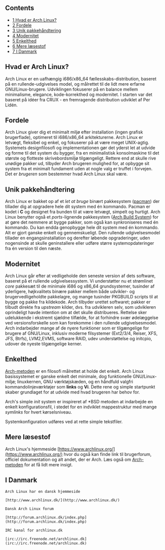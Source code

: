 ## Contents

*   [1 Hvad er Arch Linux?](#Hvad_er_Arch_Linux.3F)
*   [2 Fordele](#Fordele)
*   [3 Unik pakkehåndtering](#Unik_pakkeh.C3.A5ndtering)
*   [4 Modernitet](#Modernitet)
*   [5 Enkelthed](#Enkelthed)
*   [6 Mere læsestof](#Mere_l.C3.A6sestof)
*   [7 I Danmark](#I_Danmark)

## Hvad er Arch Linux?

Arch Linux er en uafhængig i686/x86_64 fællesskabs-distribution, baseret på en rullende-udgivelses model, og målrettet til de lidt mere erfarne GNU/Linux-brugere. Udviklingen fokuserer på en balance mellem minimalisme, elegance, kode-korrekthed og modernitet. I starten var det baseret på idéer fra CRUX - en fremragende distribution udviklet af Per Lidén.

## Fordele

Arch Linux giver dig et minimalt miljø efter installation (ingen grafisk brugerflade), optimeret til i686/x86_64 arkitekturerne. Arch Linux er letvægt, fleksibel og enkel, og fokuserer på at være meget UNIX-agtig. Systemets designfilosofi og implementationen gør det yderst let at udvide og forme til det system du bygger, fra en minimalistisk konsolmaskine til det største og flotteste skrivebordsmiljø tilgængeligt. Rettere end at skulle rive unødige pakker ud, tilbyder Arch brugeren mulighed for, at opbygge sit system fra et minimalt fundament uden at nogle valg er truffet i forvejen. Det er _brugeren_ som bestemmer hvad Arch Linux skal være.

## Unik pakkehåndtering

Arch Linux er bakket op af et _let at bruge_ binært pakkesystem ([pacman](/index.php/Pacman "Pacman")) der tillader dig at opgradere hele dit system med én kommando. Pacman er kodet i **C** og designet fra bunden til at være letvægt, simpelt og hurtigt. Arch Linux benytter også et _ports_-lignende pakkesystem ([Arch Build System](/index.php/Arch_Build_System "Arch Build System")) for at gøre det nemmere at bygge pakker, som også kan synkroniseres med én kommando. Du kan endda genopbygge hele dit system med én kommando. Alt er gjort ganske enkelt og gennemskueligt. Den rullende udgivelsesmodel tillader en engangsinstallation og derefter løbende opgraderinger, uden nogensinde at skulle geninstallere eller udføre større systemopdateringer fra én version til den næste.

## Modernitet

Arch Linux går efter at vedligeholde den seneste version af dets software, baseret på et rullende udgivelsessystem. Vi understøtter nu et strømlinet _core_ pakkesæt til de minimale i686 og x86_64 grundsystemer, tusinder af yderligere, højkvalitets binære pakker mellem både udvikler- og brugervedligeholdte pakkelagre, og mange tusinder PKGBUILD scripts til at bygge og pakke fra kildekode. Arch tilbyder urettet softwaret; pakker er tilbudt direkte fra _upstream_ kilder, dvs. fra udvikleren selv, som udvikleren oprindeligt havde intention om at det skulle distribueres. Rettelse sker udelukkende i ekstremt sjældne tilfælde, for at forhindre svær ødelæggelse ved versionsforskelle som kan forekomme i den rullende udgivelsesmodel. Arch indarbejder mange af de nyere funktioner som er tilgængelige for brugere af GNU/Linux, inklusiv moderne filsystemer (Ext2/3/4, Reiser, XFS, JFS, Btrfs), LVM2,EVMS, software RAID, udev understøttelse og initcpio, udover de nyeste tilgængelige kerner.

## Enkelthed

[Arch-metoden](/index.php/The_Arch_Way_(Dansk) "The Arch Way (Dansk)") er en filosofi målrettet at holde det enkelt. Arch Linux basissystemet er ganske enkelt det minimale, dog funktionelle GNU/Linux-miljø; linuxkernen, GNU værktøjskæden, og en håndfuld valgfri kommandolinjeværktøjer som **links** og **Vi**. Dette rene og simple startpunkt skaber grundlaget for at udvide med hvad brugeren har behov for.

Arch's simple _init_ system er inspireret af *BSD metoden at indarbejde en enkelt konfigurationsfil, i stedet for en indviklet mappestruktur med mange _symlinks_ for hvert kørselsniveau.

Systemkonfiguration udføres ved at rette simple tekstfiler.

## Mere læsestof

Arch Linux's hjemmeside [https://www.archlinux.org/](https://www.archlinux.org/) hvor du også kan finde link til brugerforum, officiel dokumentation og alt andet, der er Arch. Læs også om [Arch-metoden](/index.php/The_Arch_Way_(Dansk) "The Arch Way (Dansk)") for at få lidt mere insigt.

## I Danmark

	Arch Linux har en dansk hjemmeside

	[http://www.archlinux.dk/](http://www.archlinux.dk/)

	Dansk Arch Linux forum

	[http://forum.archlinux.dk/index.php](http://forum.archlinux.dk/index.php)

	IRC kanal for archlinux.dk

	[irc://irc.freenode.net/archlinux.dk](irc://irc.freenode.net/archlinux.dk)